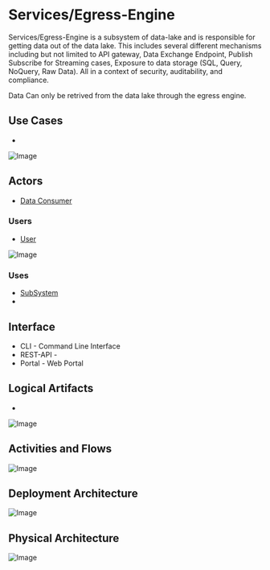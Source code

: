 # Services/Egress-Engine

Services/Egress-Engine is a subsystem of data-lake and is responsible for getting data
out of the data lake. This includes several different mechanisms including but not limited
to API gateway, Data Exchange Endpoint, Publish Subscribe for Streaming cases, Exposure to
data storage (SQL, Query, NoQuery, Raw Data). All in a context of security, auditability,
and compliance.

Data Can only be retrived from the data lake through the egress engine.

## Use Cases

* 

![Image](./Solution/Services/Egress-Engine/UseCases.png)

## Actors
* [Data Consumer](Actor-Data-Consumer)

### Users 

* [User](User)

![Image](./Solution/Services/Egress-Engine/UserInteraction.png)

### Uses

* [SubSystem](./Solution/Services/Egress-Engine/SubSystem-Egress-Engine.md)
* 

## Interface

* CLI - Command Line Interface
* REST-API - 
* Portal - Web Portal

## Logical Artifacts

*

![Image](./Solution/Services/Egress-Engine/Logical.png)

## Activities and Flows 

![Image](./Solution/Services/Egress-Engine/Process.png)

## Deployment Architecture

![Image](./Solution/Services/Egress-Engine/Deployment.png)

## Physical Architecture

![Image](./Solution/Services/Egress-Engine/Physical.png)

